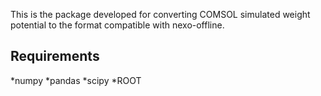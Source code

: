 This is the package developed for converting COMSOL simulated weight potential to the format compatible with nexo-offline.
## Requirements
*numpy
*pandas
*scipy
*ROOT
